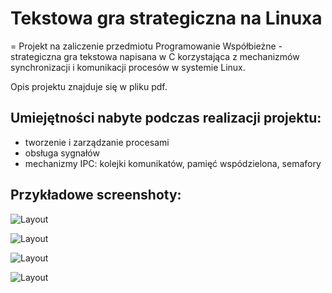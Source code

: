 # Tekstowa gra strategiczna na Linuxa
=
Projekt na zaliczenie przedmiotu Programowanie Współbieżne - strategiczna gra tekstowa napisana w C korzystająca z mechanizmów synchronizacji i komunikacji procesów w systemie Linux.

Opis projektu znajduje się w pliku pdf.

Umiejętności nabyte podczas realizacji projektu:
---------------------------------------

- tworzenie i zarządzanie procesami
- obsługa sygnałów
- mechanizmy IPC: kolejki komunikatów, pamięć wspódzielona, semafory

Przykładowe screenshoty:
---------------------------------------
![Layout](https://github.com/EwaFengler/TekstowaGraStrategicznaNaLinuxa/blob/master/screenshoty/1.png)

![Layout](https://github.com/EwaFengler/TekstowaGraStrategicznaNaLinuxa/blob/master/screenshoty/2.png)

![Layout](https://github.com/EwaFengler/TekstowaGraStrategicznaNaLinuxa/blob/master/screenshoty/3.png)

![Layout](https://github.com/EwaFengler/TekstowaGraStrategicznaNaLinuxa/blob/master/screenshoty/4.png)
